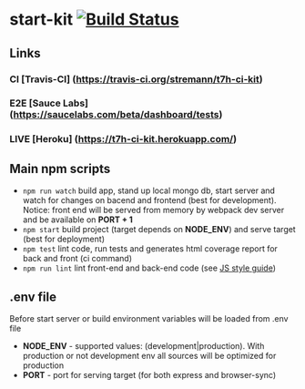 # start-kit [![Build Status](https://travis-ci.org/stremann/t7h-ci-kit.svg?branch=master)](https://travis-ci.org/stremann/t7h-ci-kit)

## Links

### CI [Travis-CI] (https://travis-ci.org/stremann/t7h-ci-kit)

### E2E [Sauce Labs] (https://saucelabs.com/beta/dashboard/tests)

### LIVE [Heroku] (https://t7h-ci-kit.herokuapp.com/)

## Main npm scripts

* ``` npm run watch ``` build app, stand up local mongo db, start server and watch for changes on bacend and frontend (best for development). Notice: front end will be served from memory by webpack dev server and be available on __PORT + 1__
* ``` npm start ``` build project (target depends on __NODE_ENV__) and serve target (best for deployment)
* ``` npm test ``` lint code, run tests and generates html coverage report for back and front (ci command)
* ``` npm run lint ``` lint front-end and back-end code (see [JS style guide](https://github.com/airbnb/javascript))

## .env file
Before start server or build environment variables will be loaded from .env file

* __NODE_ENV__ - supported values: (development|production). With production or not development env all sources will be optimized for production
* __PORT__ - port for serving target (for both express and browser-sync)